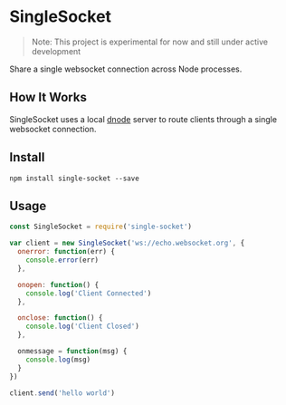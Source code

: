 # SingleSocket

> Note: This project is experimental for now and still under active development

Share a single websocket connection across Node processes.

## How It Works

SingleSocket uses a local [dnode](https://github.com/substack/dnode) server to route clients through a single websocket connection.

## Install

`npm install single-socket --save`

## Usage

```javascript
const SingleSocket = require('single-socket')

var client = new SingleSocket('ws://echo.websocket.org', {
  onerror: function(err) {
    console.error(err)
  },

  onopen: function() {
    console.log('Client Connected')
  },

  onclose: function() {
    console.log('Client Closed')
  },

  onmessage = function(msg) {
    console.log(msg)
  }
})

client.send('hello world')
```
